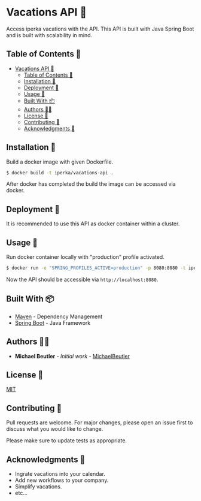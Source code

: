 # Vacations API 📅

Access iperka vacations with the API. This API is built with Java Spring Boot and is built with scalability in mind.

## Table of Contents 🧾

- [Vacations API 📅](#vacations-api-)
  - [Table of Contents 🧾](#table-of-contents-)
  - [Installation 💽](#installation-)
  - [Deployment 🐳](#deployment-)
  - [Usage 🚀](#usage-)
  - [Built With 📦](#built-with-)
  - [Authors 👨‍💻](#authors-)
  - [License 📃](#license-)
  - [Contributing 🤝](#contributing-)
  - [Acknowledgments 🐛](#acknowledgments-)

## Installation 💽

Build a docker image with given Dockerfile.

```bash
$ docker build -t iperka/vacations-api .
```

After docker has completed the build the image can be accessed via docker.

## Deployment 🐳

It is recommended to use this API as docker container within a cluster.

## Usage 🚀

Run docker container locally with "production" profile activated.

```bash
$ docker run -e "SPRING_PROFILES_ACTIVE=production" -p 8080:8080 -t iperka/vacations-api
```

Now the API should be accessible via `http://localhost:8080`.

## Built With 📦

* [Maven](https://maven.apache.org/) - Dependency Management
* [Spring Boot](https://spring.io/) - Java Framework

## Authors 👨‍💻

* **Michael Beutler** - *Initial work* - [MichaelBeutler](https://github.com/MichaelBeutler)

## License 📃

[MIT](https://choosealicense.com/licenses/mit/)

## Contributing 🤝

Pull requests are welcome. For major changes, please open an issue first to discuss what you would like to change.

Please make sure to update tests as appropriate.

## Acknowledgments 🐛

* Ingrate vacations into your calendar.
* Add new workflows to your company.
* Simplify vacations.
* etc...
